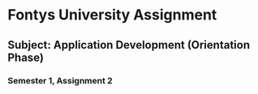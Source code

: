 # Fontys University Assignment
## Subject: Application Development (Orientation Phase)
### Semester 1, Assignment 2
